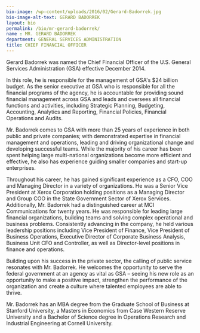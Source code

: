 ```yaml
---
bio-image: /wp-content/uploads/2016/02/Gerard-Badorrek.jpg
bio-image-alt-text: GERARD BADORREK
layout: bio
permalink: /bio/mr-gerard-badorrek/
name : MR. GERARD BADORREK
department: GENERAL SERVICES ADMINISTRATION
title: CHIEF FINANCIAL OFFICER
---
```

   Gerard Badorrek was named the Chief Financial Officer of the U.S. General Services Administration (GSA) effective December 2014.
             
   In this role, he is responsible for the management of GSA's $24 billion budget. As the senior executive at GSA who is responsible for all the financial programs of the agency, he is accountable for providing sound financial management across GSA and leads and oversees all financial functions and activities, including Strategic Planning, Budgeting, Accounting, Analytics and Reporting, Financial Policies, Financial Operations and Audits.
             
   Mr. Badorrek comes to GSA with more than 25 years of experience in both public and private companies; with demonstrated expertise in financial management and operations, leading and driving organizational change and developing successful teams. While the majority of his career has been spent helping large multi-national organizations become more efficient and effective, he also has experience guiding smaller companies and start-up enterprises.
             
   Throughout his career, he has gained significant experience as a CFO, COO and Managing Director in a variety of organizations. He was a Senior Vice President at Xerox Corporation holding positions as a Managing Director and Group COO in the State Government Sector of Xerox Services. Additionally, Mr. Badorrek had a distinguished career at MCI Communications for twenty years. He was responsible for leading large financial organizations, building teams and solving complex operational and business problems. Consistently advancing in the company, he held various leadership positions including Vice President of Finance, Vice President of Business Operations, Executive Director of Corporate Business Analysis, Business Unit CFO and Controller, as well as Director-level positions in finance and operations.
             
   Building upon his success in the private sector, the calling of public service resonates with Mr. Badorrek. He welcomes the opportunity to serve the federal government at an agency as vital as GSA – seeing his new role as an opportunity to make a positive impact, strengthen the performance of the organization and create a culture where talented employees are able to thrive.
  
   Mr. Badorrek has an MBA degree from the Graduate School of Business at Stanford University, a Masters in Economics from Case Western Reserve University and a Bachelor of Science degree in Operations Research and Industrial Engineering at Cornell University.

